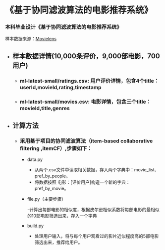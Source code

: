 # 《基于协同滤波算法的电影推荐系统》

### 本科毕业设计《基于协同滤波算法的电影推荐系统》

样本数据来源：[Movielens](https://grouplens.org/datasets/movielens/)

- ## 样本数据详情(10,000条评价，9,000部电影，700用户)
    - ### ml-latest-small/ratings.csv: 用户评价详情，包含4个title：userId,movieId,rating,timestamp
    - ### ml-latest-small/movies.csv: 电影详情，包含三个title：movieId,title,genres

- ## 计算方法
    - ### 采用基于项目的协同滤波算法（item-based collaborative filtering ,itemCF）,步骤如下：

        - data.py

            - 从两个.csv文件中读取相关数据，存入两个字典中：movie_list、pref_by_people。
            - 将数据按照 电影：[评价用户]构造一个新的字典：pref_by_movie。

        - file.py（主要步骤）

            -计算出每部电影的相似度，根据皮尔逊相似系数将每部电影的最相似的10部电影筛选出来，存入一个字典
        - build.py

            - 处理用户输入，将与每个用户观看过的影片近似程度高的5部电影筛选出来，推荐给用户。

